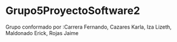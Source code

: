 # Grupo5ProyectoSoftware2
Grupo conformado por :Carrera Fernando, Cazares Karla, Iza Lizeth, Maldonado Erick, Rojas Jaime
